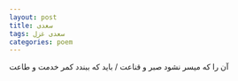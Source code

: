 ```yaml
---
layout: post
title: سعدی
tags: سعدی غزل
categories: poem
---
```


آن را که میسر نشود صبر و قناعت / باید که ببندد کمر خدمت و طاعت
